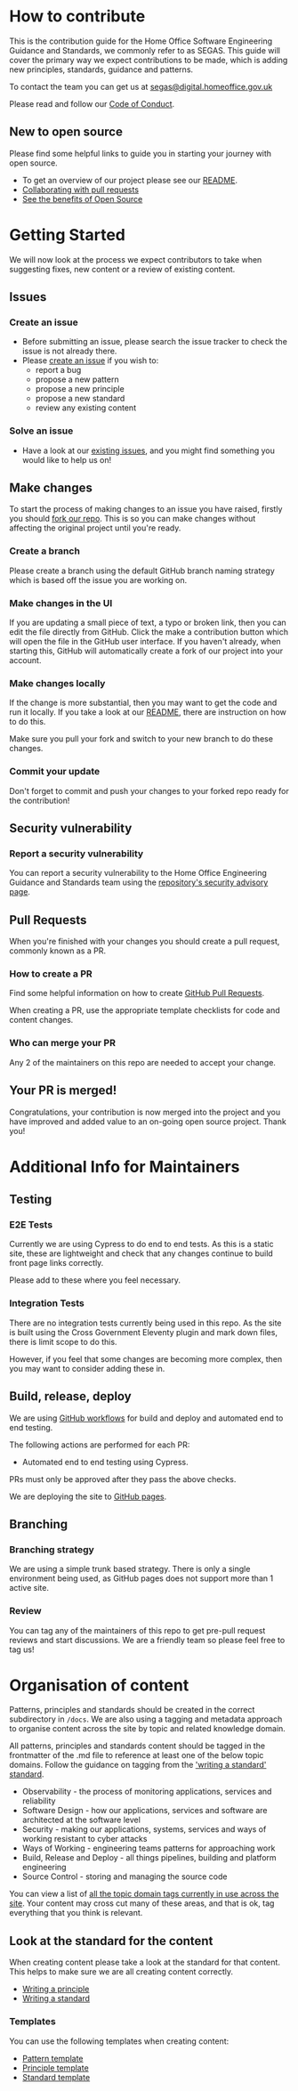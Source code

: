 # How to contribute

This is the contribution guide for the Home Office Software Engineering Guidance and Standards, we commonly refer to as SEGAS. This guide will cover the primary way we
expect contributions to be made, which is adding new principles, standards, guidance and patterns.

To contact the team you can get us at [segas@digital.homeoffice.gov.uk](mailto:segas@digital.homeoffice.gov.uk)

Please read and follow our [Code of Conduct](https://github.com/UKHomeOffice/engineering-guidance-and-standards/blob/main/CODE_OF_CONDUCT.md).

## New to open source

Please find some helpful links to guide you in starting your journey with open source.

- To get an overview of our project please see our [README](README.md).
- [Collaborating with pull requests](https://docs.github.com/en/github/collaborating-with-pull-requests)
- [See the benefits of Open Source](https://opensource.guide/)

# Getting Started

We will now look at the process we expect contributors to take when suggesting fixes, new content or a review of existing content.

## Issues

### Create an issue

- Before submitting an issue, please search the issue tracker to check the issue is not already there.
- Please [create an issue](https://github.com/UKHomeOffice/engineering-guidance-and-standards/issues/new/choose) if you wish to:
  - report a bug
  - propose a new pattern
  - propose a new principle
  - propose a new standard
  - review any existing content

### Solve an issue

- Have a look at our [existing issues](https://github.com/UKHomeOffice/engineering-guidance-and-standards/issues), and you might find something you would like to help us on!

## Make changes

To start the process of making changes to an issue you have raised, firstly you should [fork our repo](https://github.com/UKHomeOffice/engineering-guidance-and-standards/fork). This is so you can make changes without affecting the original project until you're ready.

### Create a branch

Please create a branch using the default GitHub branch naming strategy which is based off the issue you are working on.

### Make changes in the UI

If you are updating a small piece of text, a typo or broken link, then you can edit the file directly from GitHub.  Click the make a contribution button which will open the file in the GitHub user interface.  If you haven't already, when starting this, GitHub will automatically create a fork of our project into your account.

### Make changes locally

If the change is more substantial, then you may want to get the code and run it locally.  If you take a look at our [README](README.md), there are instruction on how to do this.

Make sure you pull your fork and switch to your new branch to do these changes.

### Commit your update

Don't forget to commit and push your changes to your forked repo ready for the contribution!

## Security vulnerability

### Report a security vulnerability

You can report a security vulnerability to the Home Office Engineering Guidance and Standards team using the [repository's security advisory page](https://github.com/UKHomeOffice/engineering-guidance-and-standards/security/advisories/new).

## Pull Requests

When you're finished with your changes you should create a pull request, commonly known as a PR.

### How to create a PR

Find some helpful information on how to create [GitHub Pull Requests](https://docs.github.com/en/pull-requests/collaborating-with-pull-requests/proposing-changes-to-your-work-with-pull-requests/creating-a-pull-request).

When creating a PR, use the appropriate template checklists for code and content changes.

### Who can merge your PR

Any 2 of the maintainers on this repo are needed to accept your change.

## Your PR is merged!

Congratulations, your contribution is now merged into the project and you have improved and added value to an on-going open source project.  Thank you!

# Additional Info for Maintainers

## Testing

### E2E Tests

Currently we are using Cypress to do end to end tests. As this is a static site, these are lightweight and check that any changes continue to build front page links correctly.

Please add to these where you feel necessary.

### Integration Tests

There are no integration tests currently being used in this repo.  As the site is built using the Cross Government Eleventy plugin and mark down files, there is limit scope to do this.  

However, if you feel that some changes are becoming more complex, then you may want to consider adding these in.

## Build, release, deploy

We are using [GitHub workflows](https://github.com/UKHomeOffice/engineering-guidance-and-standards/tree/main/.github/workflows) for build and deploy and automated end to end testing.

The following actions are performed for each PR:
- Automated end to end testing using Cypress.

PRs must only be approved after they pass the above checks.

We are deploying the site to [GitHub pages](https://pages.github.com/).

## Branching

### Branching strategy

We are using a simple trunk based strategy.  There is only a single environment being used, as GitHub pages does not support more than 1 active site.

### Review

You can tag any of the maintainers of this repo to get pre-pull request reviews and start discussions.  We are a friendly team so please feel free to tag us!

# Organisation of content

Patterns, principles and standards should be created in the correct subdirectory in `/docs`. We are also using a tagging and metadata approach to organise content across the site by topic and related knowledge domain.

All patterns, principles and standards content should be tagged in the frontmatter of the .md file to reference at least one of the below topic domains. Follow the guidance on tagging from the ['writing a standard' standard](https://engineering.homeoffice.gov.uk/standards/writing-a-standard/#a-standard-must-have-tags).

- Observability - the process of monitoring applications, services and reliability
- Software Design - how our applications, services and software are architected at the software level
- Security - making our applications, systems, services and ways of working resistant to cyber attacks
- Ways of Working - engineering teams patterns for approaching work
- Build, Release and Deploy - all things pipelines, building and platform engineering
- Source Control - storing and managing the source code

You can view a list of [all the topic domain tags currently in use across the site](https://engineering.homeoffice.gov.uk/tags/). Your content may cross cut many of these areas, and that is ok, tag everything that you think is relevant.

## Look at the standard for the content

When creating content please take a look at the standard for that content. This helps to make sure we are all creating content correctly.

- [Writing a principle](https://engineering.homeoffice.gov.uk/standards/writing-a-principle/)
- [Writing a standard](https://engineering.homeoffice.gov.uk/standards/writing-a-standard/)

### Templates

You can use the following templates when creating content:
- [Pattern template](https://github.com/UKHomeOffice/engineering-guidance-and-standards/blob/main/docs/patterns/pattern.template.md)
- [Principle template](https://github.com/UKHomeOffice/engineering-guidance-and-standards/blob/main/docs/principles/principle.template.md)
- [Standard template](https://github.com/UKHomeOffice/engineering-guidance-and-standards/blob/main/docs/standards/standard.template.md)
